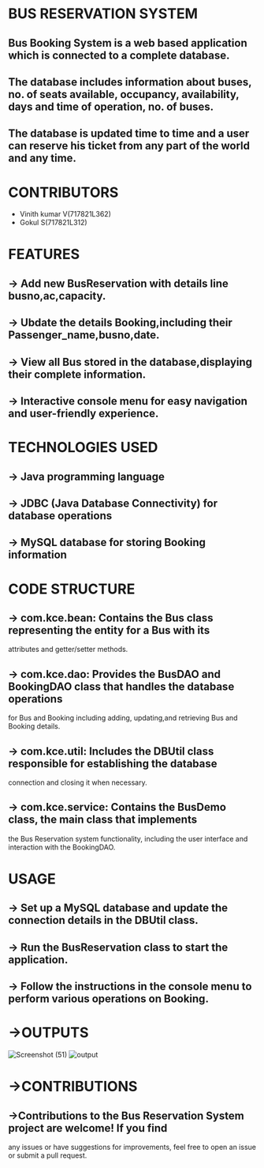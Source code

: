 # BUS RESERVATION SYSTEM

## Bus Booking System is a web based application which is connected to a complete database. 
## The database includes information about buses, no. of seats available, occupancy, availability, days and time of operation, no. of buses.
## The database is updated time to time and a user can reserve his ticket from any part of the world and any time.


# CONTRIBUTORS

- Vinith kumar V(717821L362)
- Gokul S(717821L312)


# FEATURES

## -> Add new BusReservation with details line busno,ac,capacity.
## -> Ubdate the details Booking,including their Passenger_name,busno,date.
## -> View all Bus stored in the database,displaying their complete information.
## -> Interactive console menu for easy navigation and user-friendly experience.


# TECHNOLOGIES USED

## -> Java programming language
## -> JDBC (Java Database Connectivity) for database operations
## -> MySQL database for storing Booking information

# CODE STRUCTURE

## -> com.kce.bean: Contains the Bus class representing the entity for a Bus with its 
attributes and getter/setter methods.
## -> com.kce.dao: Provides the BusDAO and BookingDAO class that handles the database operations 
for Bus and Booking including adding, updating,and retrieving Bus and Booking details.
## -> com.kce.util: Includes the DBUtil class responsible for establishing the database
connection and closing it when necessary.
## -> com.kce.service: Contains the BusDemo class, the main class that implements
the Bus Reservation system functionality, including the user interface and interaction
with the BookingDAO.

# USAGE

## -> Set up a MySQL database and update the connection details in the DBUtil class.
## -> Run the BusReservation class to start the application.
## -> Follow the instructions in the console menu to perform various operations on Booking.


# ->OUTPUTS

![Screenshot (51)](https://github.com/Vinith006/miniproject/assets/136469301/ef229c2c-3bb7-489d-a8ab-7359b8153a39)
![output](https://github.com/Vinith006/miniproject/assets/136469301/2b3adf59-7073-4daa-8ee4-49df6f8d01e3)

# ->CONTRIBUTIONS

## ->Contributions to the Bus Reservation System project are welcome! If you find
any issues or have suggestions for improvements, feel free to open an issue or submit 
a pull request.

